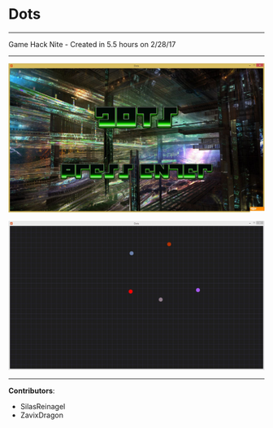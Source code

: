 # Dots

----

Game Hack Nite - Created in 5.5 hours on 2/28/17 

----

![screenshot](https://github.com/EnigmaDragons/Dots/blob/master/Screenshots/screen1.jpg)

![screenshot](https://github.com/EnigmaDragons/Dots/blob/master/Screenshots/screen2.jpg)

----

<strong>Contributors</strong>:
- SilasReinagel
- ZavixDragon
